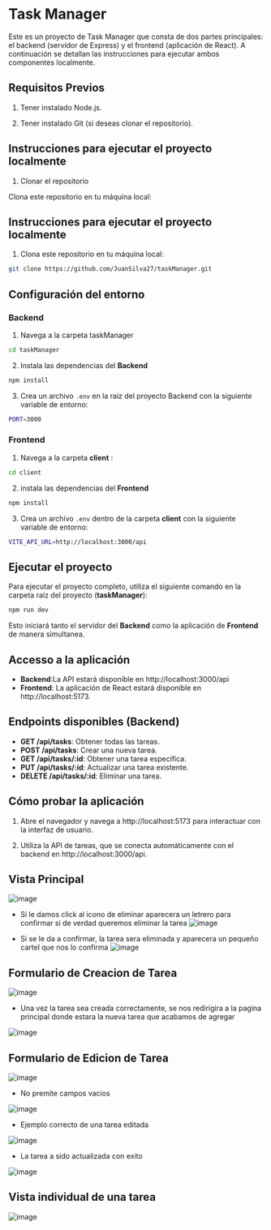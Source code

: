 
# Task Manager

Este es un proyecto de Task Manager que consta de dos partes principales: el backend (servidor de Express) y el frontend (aplicación de React). A continuación se detallan las instrucciones para ejecutar ambos componentes localmente.


## Requisitos Previos

1. Tener instalado Node.js.

2. Tener instalado Git (si deseas clonar el repositorio).

## Instrucciones para ejecutar el proyecto localmente

1. Clonar el repositorio

Clona este repositorio en tu máquina local:


## Instrucciones para ejecutar el proyecto localmente

1. Clona este repositorio en tu máquina local:

```bash
git clone https://github.com/JuanSilva27/taskManager.git
```
## Configuración del entorno

### Backend

1. Navega a la carpeta taskManager 

```bash
cd taskManager
```

2. Instala las dependencias del **Backend**

```bash
npm install
```

3. Crea un archivo `.env` en la raiz del proyecto Backend con la siguiente variable de entorno:

```bash
PORT=3000
```

### Frontend

1. Navega a la carpeta **client** :
```bash
cd client
```

2. instala las dependencias del **Frontend**
```bash
npm install
```
3. Crea un archivo `.env` dentro de la carpeta **client** con la siguiente variable de entorno: 
```bash
VITE_API_URL=http://localhost:3000/api
```

## Ejecutar el proyecto

Para ejecutar el proyecto completo, utiliza el siguiente comando en la carpeta raíz del proyecto (**taskManager**):

```bash
npm run dev
```

Esto iniciará tanto el servidor del **Backend** como la aplicación de **Frontend** de manera simultanea.

## Accesso a la aplicación

- **Backend**:La API estará disponible en http://localhost:3000/api
- **Frontend**: La aplicación de React estará disponible en http://localhost:5173.

## Endpoints disponibles (Backend)

- **GET /api/tasks**: Obtener todas las tareas.
- **POST /api/tasks**: Crear una nueva tarea.
- **GET /api/tasks/:id**: Obtener una tarea especifica.
- **PUT /api/tasks/:id**: Actualizar una tarea existente.
- **DELETE /api/tasks/:id**: Eliminar una tarea.

## Cómo probar la aplicación
1. Abre el navegador y navega a http://localhost:5173 para interactuar con la interfaz de usuario.

2. Utiliza la API de tareas, que se conecta automáticamente con el backend en http://localhost:3000/api.

## Vista Principal
![image](screenshots/main.png)

- Si le damos click al icono de eliminar aparecera un letrero para confirmar si de verdad queremos eliminar la tarea
![image](screenshots/deleteConfirmation.png)

- Si se le da a confirmar, la tarea sera eliminada y aparecera un pequeño cartel que nos lo confirma
![image](screenshots/deleteSucces.png)

## Formulario de Creacion de Tarea

![image](screenshots/createForm.png)

- Una vez la tarea sea creada correctamente, se nos redirigira a la pagina principal donde estara la nueva tarea que acabamos de agregar

![image](screenshots/newTaskAdd.png)

## Formulario de Edicion de Tarea

![image](screenshots/editTask.png)

- No premite campos vacios

![image](screenshots/notEmptyPls.png)

- Ejemplo correcto de una tarea editada

![image](screenshots/editTask2.png)

- La tarea a sido actualizada con exito

![image](screenshots/taskEditedOk.png)

## Vista individual de una tarea    

![image](screenshots/taskview.png)